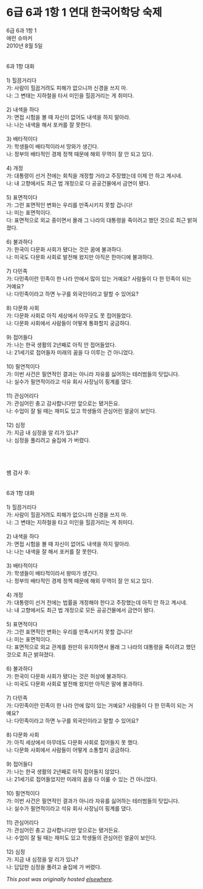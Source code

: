 # 6급 6과 1항 1 연대 한국어학당 숙제

<div>
<p>6급 6과 1항 1<br>애런 슈마커<br>2010년 8월 5일<br><br><br>6과 1항 대화<br><br>1) 힐끔거리다<br>가: 사람이 힐끔거려도 피해가 없으니까 신경을 쓰지 마.<br>나: 그 변태는 지하철을 타서 미인을 힐끔거리는 게 취미다.<br><br>2) 내색을 하다<br>가: 면접 시험을 볼 때 자신이 없어도 내색을 하지 말아라.<br>나: 나는 내색을 해서 포커를 잘 못한다.<br><br>3) 배타적이다<br>가: 학생들이 배타적이라서 땅와가 생긴다.<br>나: 정부의 배타적인 경제 정책 때문에 해외 무역이 잘 안 되고 있다.<br><br>4) 개정<br>가: 대통령이 선거 전에는 회칙을 개정할 거라고 주장했는데 이제 안 하고 계시네.<br>나: 내 고향에서도 최근 법 개정으로 다 공공건물에서 금연이 됐다.<br><br>5) 표면적이다<br>가: 그런 표면적인 변화는 우리를 만족시키지 못할 겁니다!<br>나: 미는 표면적이다.<br>다: 표면적으로 외교 중이면서 몰래 그 나라의 대통령을 죽이려고 했던 것으로 최근 밝혀졌다.<br><br>6) 불과하다<br>가: 한국이 다문화 사회가 됐다는 것은 꿈에 불과하다.<br>나: 미국도 다문화 사회로 발전해 왔지만 아직은 한마디에 불과하다.<br><br>7) 다민족<br>가: 다민족이란 민족이 한 나라 안에서 많이 있는 거예요? 사람들이 다 한 민족이 되는 거예요?<br>나: 다민족이라고 하면 누구를 외국인이라고 말할 수 있어요?<br><br>8) 다문화 사회<br>가: 다문화 사회로 아직 세상에서 아무곳도 못 접어들었다.<br>나: 다문화 사회에서 사람들이 어떻게 통화할지 궁금하다.<br><br>9) 접어들다<br>가: 나는 한국 생활의 2년째로 아직 안 접어들었다.<br>나: 21세기로 접어들자 미래의 꿈을 다 이루는 건 아니었다.<br><br>10) 필연적이다<br>가: 이번 사건은 필연적인 결과는 아니라 자유를 싫어하는 테러범들의 탓입니다.<br>나: 실수가 필연적이라고 석유 회사 사장님이 핑계를 댔다.<br><br>11) 관심어리다<br>가: 관심어린 충고 감사합니다만 앞으로는 됐거든요.<br>나: 수업이 잘 될 때는 재미도 있고 학생들의 관심어린 얼굴이 보인다.<br><br>12) 심정<br>가: 지금 내 심정을 알 리가 있냐?<br>나: 심정을 풀리려고 술집에 가 버렸다.</p>
<div><br></div>
<div><br></div>
<div><br></div>
<div>쌤 검사 후:</div>
<div><br></div>
<div><br></div>
<div>6과 1항 대화<br><br>1) 힐끔거리다<br>가: 사람이 힐끔거려도 피해가 없으니까 신경을 쓰지 마.<br>나: 그 변태는 지하철을 타고 미인을 힐끔거리는 게 취미다.<br><br>2) 내색을 하다<br>가: 면접 시험을 볼 때 자신이 없어도 내색을 하지 말아라.<br>나: 나는 내색을 잘 해서 포커를 잘 못한다.<br><br>3) 배타적이다<br>가: 학생들이 배타적이라서 왕따가 생긴다.<br>나: 정부의 배타적인 경제 정책 때문에 해외 무역이 잘 안 되고 있다.<br><br>4) 개정<br>가: 대통령이 선거 전에는 법률을 개정해야 한다고 주장했는데 아직 안 하고 계시네.<br>나: 내 고향에서도 최근 법 개정으로 모든 공공건물에서 금연이 됐다.<br><br>5) 표면적이다<br>가: 그런 표면적인 변화는 우리를 만족시키지 못할 겁니다!<br>나: 미는 표면적이다.<br>다: 표면적으로 외교 관계를 원만히 유지하면서 몰래 그 나라의 대통령을 죽이려고 했던 것으로 최근 밝혀졌다.<br><br>6) 불과하다<br>가: 한국이 다문화 사회가 됐다는 것은 허상에 불과하다.<br>나: 미국도 다문화 사회로 발전해 왔지만 아직은 말에 불과하다.<br><br>7) 다민족<br>가: 다민족이란 민족이 한 나라 안에 많이 있는 거예요? 사람들이 다 한 민족이 되는 거예요?<br>나: 다민족이라고 하면 누구를 외국인이라고 말할 수 있어요?<br><br>8) 다문화 사회<br>가: 아직 세상에서 아무데도 다문화 사회로 접어들지 못 했다.<br>나: 다문화 사회에서 사람들이 어떻게 소통할지 궁금하다.<br><br>9) 접어들다<br>가: 나는 한국 생활의 2년째로 아직 접어들지 않았다.<br>나: 21세기로 접어들었지만 미래의 꿈을 다 이룰 수 있는 건 아니었다.<br><br>10) 필연적이다<br>가: 이번 사건은 필연적인 결과가 아니라 자유를 싫어하는 테러범들의 탓입니다.<br>나: 실수가 필연적이라고 석유 회사 사장님이 핑계를 댔다.<br><br>11) 관심어리다<br>가: 관심어린 충고 감사합니다만 앞으로는 됐거든요.<br>나: 수업이 잘 될 때는 재미도 있고 학생들의 관심어린 얼굴이 보인다.<br><br>12) 심정<br>가: 지금 내 심정을 알 리가 있냐?<br>나: 답답한 심정을 풀려고 술집에 가 버렸다.</div>
</div>


*This post was originally hosted [elsewhere](http://planspace.blogspot.com/2010/08/6-6-1-1.html).*
